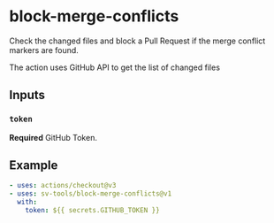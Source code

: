 # block-merge-conflicts

Check the changed files and block a Pull Request if the merge conflict markers are found.

The action uses GitHub API to get the list of changed files

## Inputs

### `token`

**Required** GitHub Token.

## Example

```yaml
- uses: actions/checkout@v3
- uses: sv-tools/block-merge-conflicts@v1
  with:
    token: ${{ secrets.GITHUB_TOKEN }}
```
